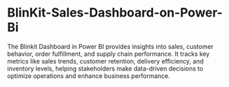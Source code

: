 # BlinKit-Sales-Dashboard-on-Power-Bi
The Blinkit Dashboard in Power BI provides insights into sales, customer behavior, order fulfillment, and supply chain performance. It tracks key metrics like sales trends, customer retention, delivery efficiency, and inventory levels, helping stakeholders make data-driven decisions to optimize operations and enhance business performance.
